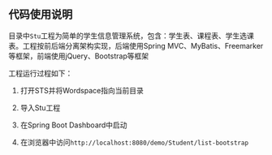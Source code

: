 ## 代码使用说明

目录中`Stu`工程为简单的学生信息管理系统，包含：学生表、课程表、学生选课表。工程按前后端分离架构实现，后端使用Spring MVC、MyBatis、Freemarker等框架，前端使用jQuery、Bootstrap等框架

工程运行过程如下：

1. 打开STS并将Wordspace指向当前目录

2. 导入Stu工程

3. 在Spring Boot Dashboard中启动

4. 在浏览器中访问`http://localhost:8080/demo/Student/list-bootstrap`